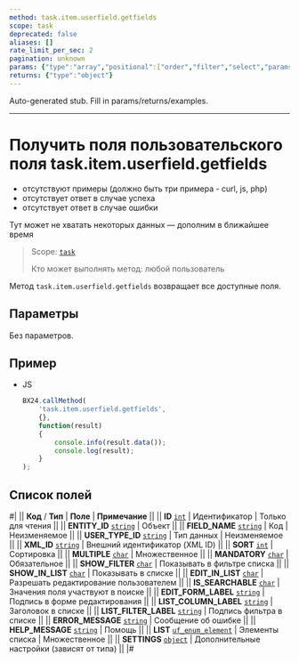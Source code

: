 ```yaml
---
method: task.item.userfield.getfields
scope: task
deprecated: false
aliases: []
rate_limit_per_sec: 2
pagination: unknown
params: {"type":"array","positional":["order","filter","select","params"]}
returns: {"type":"object"}
---
```


Auto-generated stub. Fill in params/returns/examples.

---

# Получить поля пользовательского поля task.item.userfield.getfields





- отсутствуют примеры (должно быть три примера - curl, js, php)
- отсутствует ответ в случае успеха
- отсутствует ответ в случае ошибки







Тут может не хватать некоторых данных — дополним в ближайшее время



> Scope: [`task`](../../scopes/permissions.md)
>
> Кто может выполнять метод: любой пользователь

Метод `task.item.userfield.getfields` возвращает все доступные поля.

## Параметры

Без параметров.

## Пример



- JS

    ```js
    BX24.callMethod(
        'task.item.userfield.getfields',
        {},
        function(result)
        {
            console.info(result.data());
            console.log(result);
        }
    );
    ```





## Список полей

#|
|| **Код** / **Тип** | **Поле** | **Примечание** ||
|| **ID**
[`int`](../../data-types.md) | Идентификатор | Только для чтения ||
|| **ENTITY_ID**
[`string`](../../data-types.md) | Объект ||
|| **FIELD_NAME**
[`string`](../../data-types.md) | Код | Неизменяемое ||
|| **USER_TYPE_ID**
[`string`](../../data-types.md) | Тип данных | Неизменяемое ||
|| **XML_ID**
[`string`](../../data-types.md) | Внешний идентификатор (XML ID) ||
|| **SORT**
[`int`](../../data-types.md) | Сортировка ||
|| **MULTIPLE**
[`char`](../../data-types.md) | Множественное ||
|| **MANDATORY**
[`char`](../../data-types.md) | Обязательное ||
|| **SHOW_FILTER**
[`char`](../../data-types.md) | Показывать в фильтре списка ||
|| **SHOW_IN_LIST**
[`char`](../../data-types.md) | Показывать в списке ||
|| **EDIT_IN_LIST**
[`char`](../../data-types.md) | Разрешать редактирование пользователем ||
|| **IS_SEARCHABLE**
[`char`](../../data-types.md) | Значения поля участвуют в поиске ||
|| **EDIT_FORM_LABEL**
[`string`](../../data-types.md) | Подпись в форме редактирования ||
|| **LIST_COLUMN_LABEL**
[`string`](../../data-types.md) | Заголовок в списке ||
|| **LIST_FILTER_LABEL**
[`string`](../../data-types.md) | Подпись фильтра в списке ||
|| **ERROR_MESSAGE**
[`string`](../../data-types.md) | Сообщение об ошибке ||
|| **HELP_MESSAGE**
[`string`](../../data-types.md) | Помощь ||
|| **LIST**
[`uf_enum_element`](../../data-types.md) | Элементы списка | Множественное ||
|| **SETTINGS**
[`object`](../../data-types.md) | Дополнительные настройки (зависят от типа) ||
|#
